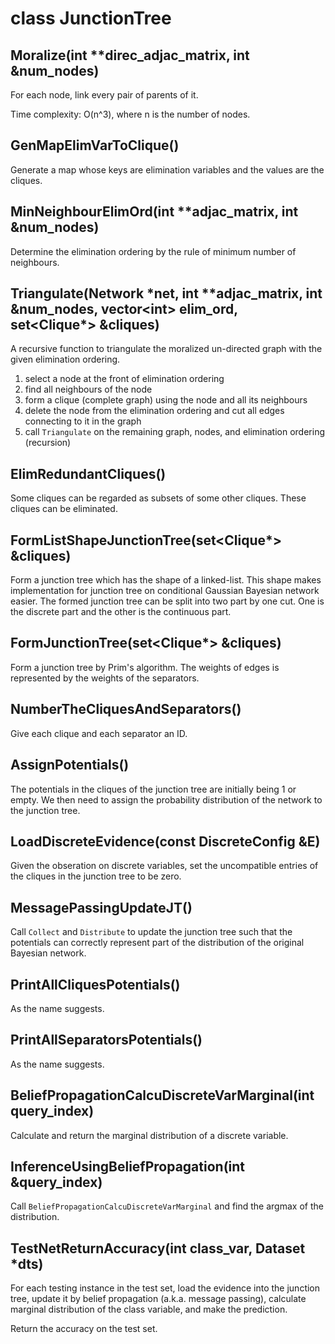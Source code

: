 # class JunctionTree

## Moralize(int **direc_adjac_matrix, int &num_nodes)

For each node, link every pair of parents of it.

Time complexity: O(n^3), where n is the number of nodes.

## GenMapElimVarToClique()

Generate a map whose keys are elimination variables and the values are the cliques.

## MinNeighbourElimOrd(int **adjac_matrix, int &num_nodes)

Determine the elimination ordering by the rule of minimum number of neighbours.

## Triangulate(Network \*net, int \*\*adjac_matrix, int &num_nodes, vector\<int\> elim_ord, set<Clique*> &cliques)

A recursive function to triangulate the moralized un-directed graph with the given elimination ordering.

1. select a node at the front of elimination ordering
2. find all neighbours of the node
3. form a clique (complete graph) using the node and all its neighbours
4. delete the node from the elimination ordering and cut all edges connecting to it in the graph
5. call `Triangulate` on the remaining graph, nodes, and elimination ordering (recursion)

## ElimRedundantCliques()

Some cliques can be regarded as subsets of some other cliques. These cliques can be eliminated.

## FormListShapeJunctionTree(set<Clique*> &cliques)

Form a junction tree which has the shape of a linked-list. This shape makes implementation for junction tree on conditional Gaussian Bayesian network easier. The formed junction tree can be split into two part by one cut. One is the discrete part and the other is the continuous part.

## FormJunctionTree(set<Clique*> &cliques)

Form a junction tree by Prim's algorithm. The weights of edges is represented by the weights of the separators.

## NumberTheCliquesAndSeparators()

Give each clique and each separator an ID.

## AssignPotentials()

The potentials in the cliques of the junction tree are initially being 1 or empty. We then need to assign the probability distribution of the network to the junction tree.

## LoadDiscreteEvidence(const DiscreteConfig &E)

Given the obseration on discrete variables, set the uncompatible entries of the cliques in the junction tree to be zero.

## MessagePassingUpdateJT()

Call `Collect` and `Distribute` to update the junction tree such that the potentials can correctly represent part of the distribution of the original Bayesian network.

## PrintAllCliquesPotentials()

As the name suggests.

## PrintAllSeparatorsPotentials()

As the name suggests.

## BeliefPropagationCalcuDiscreteVarMarginal(int query_index)

Calculate and return the marginal distribution of a discrete variable.

## InferenceUsingBeliefPropagation(int &query_index)

Call `BeliefPropagationCalcuDiscreteVarMarginal` and find the argmax of the distribution.

## TestNetReturnAccuracy(int class_var, Dataset *dts)

For each testing instance in the test set, load the evidence into the junction tree, update it by belief propagation (a.k.a. message passing), calculate marginal distribution of the class variable, and make the prediction.

Return the accuracy on the test set.
